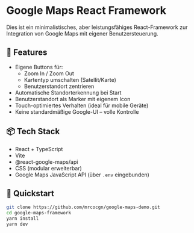 # Google Maps React Framework

Dies ist ein minimalistisches, aber leistungsfähiges React-Framework zur Integration von Google Maps mit eigener Benutzersteuerung.

## 🔧 Features

- Eigene Buttons für:
  - Zoom In / Zoom Out
  - Kartentyp umschalten (Satellit/Karte)
  - Benutzerstandort zentrieren
- Automatische Standorterkennung bei Start
- Benutzerstandort als Marker mit eigenem Icon
- Touch-optimiertes Verhalten (ideal für mobile Geräte)
- Keine standardmäßige Google-UI – volle Kontrolle

## 📦 Tech Stack

- React + TypeScript
- Vite
- @react-google-maps/api
- CSS (modular erweiterbar)
- Google Maps JavaScript API (über `.env` eingebunden)

## 🚀 Quickstart

```bash
git clone https://github.com/mrcocgn/google-maps-demo.git
cd google-maps-framework
yarn install
yarn dev
